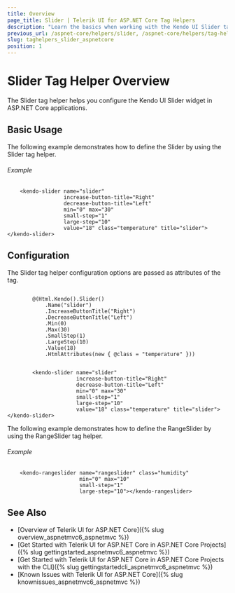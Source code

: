 ```yaml
---
title: Overview
page_title: Slider | Telerik UI for ASP.NET Core Tag Helpers
description: "Learn the basics when working with the Kendo UI Slider tag helper for ASP.NET Core (MVC 6 or ASP.NET Core MVC)."
previous_url: /aspnet-core/helpers/slider, /aspnet-core/helpers/tag-helpers/slider
slug: taghelpers_slider_aspnetcore
position: 1
---
```


# Slider Tag Helper Overview

The Slider tag helper helps you configure the Kendo UI Slider widget in ASP.NET Core applications.

## Basic Usage

The following example demonstrates how to define the Slider by using the Slider tag helper.

###### Example

        <kendo-slider name="slider"
                      increase-button-title="Right"
                      decrease-button-title="Left"
                      min="0" max="30"
                      small-step="1"
                      large-step="10"
                      value="18" class="temperature" title="slider"></kendo-slider>

## Configuration

The Slider tag helper configuration options are passed as attributes of the tag.

```cshtml

        @(Html.Kendo().Slider()
			.Name("slider")
			.IncreaseButtonTitle("Right")
            .DecreaseButtonTitle("Left")
			.Min(0)
			.Max(30)
			.SmallStep(1)
			.LargeStep(10)
			.Value(18)
			.HtmlAttributes(new { @class = "temperature" }))
```
```tagHelper

        <kendo-slider name="slider"
                      increase-button-title="Right"
                      decrease-button-title="Left"
                      min="0" max="30"
                      small-step="1"
                      large-step="10"
                      value="18" class="temperature" title="slider"></kendo-slider>
```

The following example demonstrates how to define the RangeSlider by using the RangeSlider tag helper.

###### Example

        <kendo-rangeslider name="rangeslider" class="humidity"
                           min="0" max="10"
                           small-step="1"
                           large-step="10"></kendo-rangeslider>

## See Also

* [Overview of Telerik UI for ASP.NET Core]({% slug overview_aspnetmvc6_aspnetmvc %})
* [Get Started with Telerik UI for ASP.NET Core in ASP.NET Core Projects]({% slug gettingstarted_aspnetmvc6_aspnetmvc %})
* [Get Started with Telerik UI for ASP.NET Core in ASP.NET Core Projects with the CLI]({% slug gettingstartedcli_aspnetmvc6_aspnetmvc %})
* [Known Issues with Telerik UI for ASP.NET Core]({% slug knownissues_aspnetmvc6_aspnetmvc %})
